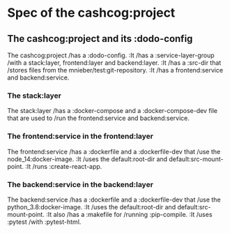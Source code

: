 # Spec of the cashcog:project

## The cashcog:project and its :dodo-config

The cashcog:project /has a :dodo-config.
:It /has a :service-layer-group /with a stack:layer, frontend:layer and backend:layer.
:It /has a :src-dir that /stores files from the mnieber/test:git-repository.
:It /has a frontend:service and backend:service.

### The stack:layer

The stack:layer /has a :docker-compose and a :docker-compose-dev file that are used
to /run the frontend:service and backend:service.

### The frontend:service in the frontend:layer

The frontend:service /has a :dockerfile and a :dockerfile-dev that /use the node_14:docker-image.
:It /uses the default:root-dir and default:src-mount-point.
:It /runs :create-react-app.

### The backend:service in the backend:layer

The backend:service /has a :dockerfile and a :dockerfile-dev that /use the python_3.8:docker-image.
:It /uses the default:root-dir and default:src-mount-point.
:It also /has a :makefile for /running :pip-compile.
:It /uses :pytest /with :pytest-html.
